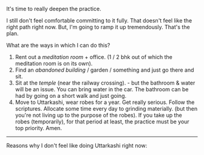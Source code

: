 It's time to really deepen the practice.

I still don't feel comfortable committing to it fully. That doesn't feel like the right path right now. But, I'm going to ramp it up tremendously. That's the plan.

What are the ways in which I can do this?
1. Rent out a *meditation room* + office. (1 / 2 bhk out of which the meditation room is on its own).
2. Find an *abandoned building* / garden / something and just go there and sit.
3. Sit at the *temple* (near the railway crossing). - but the bathroom & water will be an issue. You can bring water in the car. The bathroom can be had by going on a short walk and just going.
4. Move to Uttarkashi, wear robes for a year. Get really serious. Follow the scriptures. Allocate some time every day to grinding materially. (but then you're not living up to the purpose of the robes). If you take up the robes (temporarily), for that period at least, the practice must be your top priority. Amen.

---

Reasons why I don't feel like doing Uttarkashi right now:
